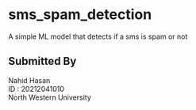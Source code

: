 # sms_spam_detection
A simple ML model that detects if a sms is spam or not


## Submitted By  
Nahid Hasan  
ID : 20212041010  
North Western University  
